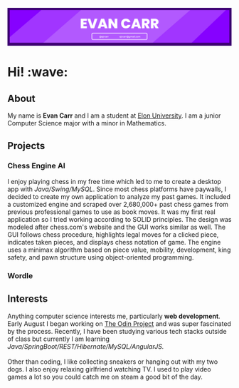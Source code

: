 ![](banner.png)

<h1><strong>Hi! :wave:</strong></h1> 

<h2>About</h3>
My name is <strong>Evan Carr</strong> and I am a student at <a href='https://www.elon.edu/'>Elon University</a>. I am a junior Computer Science major with a minor in Mathematics. 

<h2>Projects</h3>
<h3>Chess Engine AI</h4>
I enjoy playing chess in my free time which led to me to create a desktop app with <em>Java/Swing/MySQL</em>. Since most chess platforms have paywalls, I decided to create my own application to analyze my past games. It included a customized engine and scraped over 2,680,000+ past chess games from previous professional games to use as book moves. It was my first real application so I tried working according to SOLID principles. The design was modeled after chess.com's website and the GUI works similar as well. The GUI follows chess procedure, highlights legal moves for a clicked piece, indicates taken pieces, and displays chess notation of game. The engine uses a minimax algorithm based on piece value, mobility, development, king safety, and pawn structure using object-oriented programming. 

<h3>Wordle</h3>


<h2>Interests</h3>
Anything computer science interests me, particularly <strong>web development</strong>. Early August I began working on <a href='https://www.theodinproject.com/'>The Odin Project</a> and was super fascinated by the process. Recently, I have been studying various tech stacks outside of class but currently I am learning <em>Java/SpringBoot/REST/Hibernate/MySQL/AngularJS.</em>
<br />
<br />
Other than coding, I like collecting sneakers or hanging out with my two dogs. I also enjoy relaxing girlfriend watching TV. I used to play video games a lot so you could catch me on steam a good bit of the day.   

<!--
**ejrcarr/ejrcarr** is a ✨ _special_ ✨ repository because its `README.md` (this file) appears on your GitHub profile.

Here are some ideas to get you started:

- 🔭 I’m currently working on ...
- 🌱 I’m currently learning ...
- 👯 I’m looking to collaborate on ...
- 🤔 I’m looking for help with ...
- 💬 Ask me about ...
- 📫 How to reach me: ...
- 😄 Pronouns: ...
- ⚡ Fun fact: ...
-->
